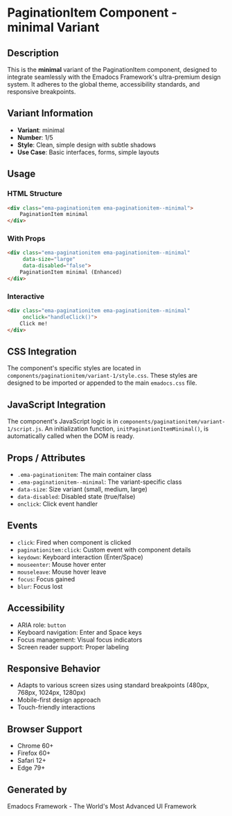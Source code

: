 # PaginationItem Component - minimal Variant

## Description
This is the **minimal** variant of the PaginationItem component, designed to integrate seamlessly with the Emadocs Framework's ultra-premium design system. It adheres to the global theme, accessibility standards, and responsive breakpoints.

## Variant Information
- **Variant**: minimal
- **Number**: 1/5
- **Style**: Clean, simple design with subtle shadows
- **Use Case**: Basic interfaces, forms, simple layouts

## Usage

### HTML Structure
```html
<div class="ema-paginationitem ema-paginationitem--minimal">
    PaginationItem minimal
</div>
```

### With Props
```html
<div class="ema-paginationitem ema-paginationitem--minimal" 
     data-size="large" 
     data-disabled="false">
    PaginationItem minimal (Enhanced)
</div>
```

### Interactive
```html
<div class="ema-paginationitem ema-paginationitem--minimal" 
     onclick="handleClick()">
    Click me!
</div>
```

## CSS Integration
The component's specific styles are located in `components/paginationitem/variant-1/style.css`. These styles are designed to be imported or appended to the main `emadocs.css` file.

## JavaScript Integration
The component's JavaScript logic is in `components/paginationitem/variant-1/script.js`. An initialization function, `initPaginationItemMinimal()`, is automatically called when the DOM is ready.

## Props / Attributes
- `.ema-paginationitem`: The main container class
- `.ema-paginationitem--minimal`: The variant-specific class
- `data-size`: Size variant (small, medium, large)
- `data-disabled`: Disabled state (true/false)
- `onclick`: Click event handler

## Events
- `click`: Fired when component is clicked
- `paginationitem:click`: Custom event with component details
- `keydown`: Keyboard interaction (Enter/Space)
- `mouseenter`: Mouse hover enter
- `mouseleave`: Mouse hover leave
- `focus`: Focus gained
- `blur`: Focus lost

## Accessibility
- ARIA role: `button`
- Keyboard navigation: Enter and Space keys
- Focus management: Visual focus indicators
- Screen reader support: Proper labeling

## Responsive Behavior
- Adapts to various screen sizes using standard breakpoints (480px, 768px, 1024px, 1280px)
- Mobile-first design approach
- Touch-friendly interactions

## Browser Support
- Chrome 60+
- Firefox 60+
- Safari 12+
- Edge 79+

## Generated by
Emadocs Framework - The World's Most Advanced UI Framework
